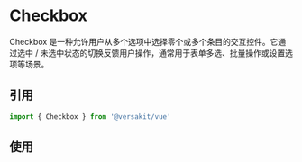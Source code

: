 # Checkbox

Checkbox 是一种允许用户从多个选项中选择零个或多个条目的交互控件。它通过选中 / 未选中状态的切换反馈用户操作，通常用于表单多选、批量操作或设置选项等场景。

<Link link="https://versakit.github.io/Versakit-Vue/storybook/?path=/story/%E7%BB%84%E4%BB%B6-checkbox-%E5%A4%8D%E9%80%89%E6%A1%86--basic"/>

## 引用

```typescript
import { Checkbox } from '@versakit/vue'
```

## 使用

<demo vue="./example/index.vue"  />
